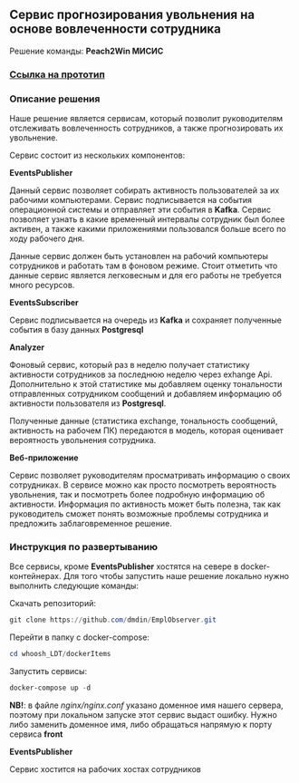 ## Сервис прогнозирования увольнения на основе вовлеченности сотрудника

Решение команды: **Peach2Win МИСИС**



### [Ссылка на прототип](https://misis1.ru/)



### Описание решения

Наше решение является сервисам, который позволит руководителям отслеживать вовлеченность сотрудников, а также прогнозировать их увольнение.

Сервис состоит из нескольких компонентов:

 **EventsPublisher**

Данный сервис позволяет собирать активность пользователей за их рабочими компьютерами. Сервис подписывается на события операционной системы и отправляет эти события в **Kafka**. Сервис позволяет узнать в какие временный интервалы сотрудник был более активен, а также какими приложениями пользовался больше всего по ходу рабочего дня.

Данные сервис должен быть установлен на рабочий компьютеры сотрудников и работать там в фоновом режиме. Стоит отметить что данные сервис является легковесным и для его работы не требуется много ресурсов.



**EventsSubscriber**

Сервис подписывается на очередь из **Kafka** и сохраняет полученные события в базу данных **Postgresql**



**Analyzer**

Фоновый сервис, который раз в неделю получает статистику активности сотрудников за последнюю неделю через exhange Api. Дополнительно к этой статистике мы добавляем оценку тональности отправленных сотрудником сообщений и добавляем информацию об активности пользователя из **Postgresql**.

Полученные данные (статистика exchange, тональность сообщений, активность на рабочем ПК) передаются в модель, которая оценивает вероятность увольнения сотрудника.



**Веб-приложение**

Сервис позволяет руководителям просматривать информацию о своих сотрудниках. В сервисе можно как просто посмотреть вероятность увольнения, так и посмотреть более подробную информацию об активности. Информация по активность может быть полезна, так как руководитель сможет понять возможные проблемы сотрудника и предложить заблаговременное решение.



### **Инструкция по развертыванию**

Все сервисы, кроме **EventsPublisher**  хостятся на севере в docker-контейнерах. Для того чтобы запустить наше решение локально нужно выполнить следующие команды:



Скачать репозиторий:

```powershell
git clone https://github.com/dmdin/EmplObserver.git
```



Перейти в папку с docker-compose:

```powershell
cd whoosh_LDT/dockerItems
```



Запустить сервисы:

```powershell
docker-compose up -d
```

**NB!**: в файле *nginx/nginx.conf* указано доменное имя нашего сервера, поэтому при локальном запуске этот сервис выдаст ошибку. Нужно либо заменить доменное имя, либо обращаться напрямую к порту сервиса **front**



 **EventsPublisher**

Сервис хостится на рабочих хостах сотрудников

